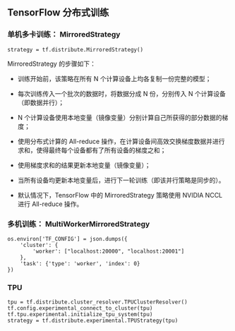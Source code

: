 ## TensorFlow 分布式训练

### 单机多卡训练： MirroredStrategy

`strategy = tf.distribute.MirroredStrategy()`

MirroredStrategy 的步骤如下：

- 训练开始前，该策略在所有 N 个计算设备上均各复制一份完整的模型；

- 每次训练传入一个批次的数据时，将数据分成 N 份，分别传入 N 个计算设备（即数据并行）；

- N 个计算设备使用本地变量（镜像变量）分别计算自己所获得的部分数据的梯度；

- 使用分布式计算的 All-reduce 操作，在计算设备间高效交换梯度数据并进行求和，使得最终每个设备都有了所有设备的梯度之和；

- 使用梯度求和的结果更新本地变量（镜像变量）；

- 当所有设备均更新本地变量后，进行下一轮训练（即该并行策略是同步的）。

- 默认情况下，TensorFlow 中的 MirroredStrategy 策略使用 NVIDIA NCCL 进行 All-reduce 操作。

### 多机训练： MultiWorkerMirroredStrategy

```
os.environ['TF_CONFIG'] = json.dumps({
    'cluster': {
        'worker': ["localhost:20000", "localhost:20001"]
    },
    'task': {'type': 'worker', 'index': 0}
})
```

### TPU

```
tpu = tf.distribute.cluster_resolver.TPUClusterResolver()
tf.config.experimental_connect_to_cluster(tpu)
tf.tpu.experimental.initialize_tpu_system(tpu)
strategy = tf.distribute.experimental.TPUStrategy(tpu)
```
